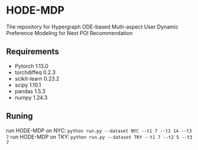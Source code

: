 # HODE-MDP
The repository for Hypergraph ODE-based Multi-aspect User Dynamic Preference Modeling for Next POI Recommendation

## Requirements

+ Pytorch 1.13.0
+ torchdiffeq 0.2.3
+ scikit-learn 0.23.2
+ scipy 1.10.1
+ pandas 1.5.3
+ numpy 1.24.3

## Runing 
run HODE-MDP on NYC: `python run.py --dataset NYC --t1 7 --t2 14 --t3 7`
run HODE-MDP on TKY: `python run.py --dataset TKY --t1 7 --t2 5 --t3 7`
